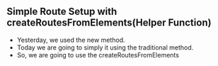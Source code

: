 ## Simple Route Setup with createRoutesFromElements(Helper Function)
- Yesterday, we used the new method.
- Today we are going to simply it using the traditional method.
- So, we are going to use the createRoutesFromElements